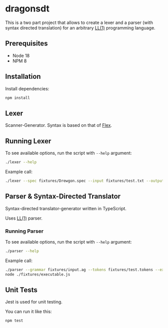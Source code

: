 # dragonsdt

This is a two part project that allows to create a lexer and a parser
(with syntax directed translation) for an arbitrary
[LL(1)](https://en.wikipedia.org/wiki/LL_grammar) programming language.

## Prerequisites

- Node 18
- NPM 8

## Installation

Install dependencies:

```sh
npm install
```

## Lexer

Scanner-Generator. Syntax is based on that of
[Flex](https://www.cs.princeton.edu/~appel/modern/c/software/flex/flex.html).

## Running Lexer

To see available options, run the script with `--help` argument:

```sh
./lexer --help
```

Example call:

```sh
./lexer --spec fixtures/Drewgon.spec --input fixtures/test.txt --output fixtures/test.tokens
```

## Parser & Syntax-Directed Translator

Syntax-directed translator-generator written in TypeScript.

Uses [LL(1)](https://en.wikipedia.org/wiki/LL_grammar) parser.

### Running Parser

To see available options, run the script with `--help` argument:

```sh
./parser --help
```

Example call:

```sh
./parser --grammar fixtures/input.ag --tokens fixtures/test.tokens --executable fixtures/executable.js
node ./fixtures/executable.js
```

## Unit Tests

Jest is used for unit testing.

You can run it like this:

```sh
npm test
```
